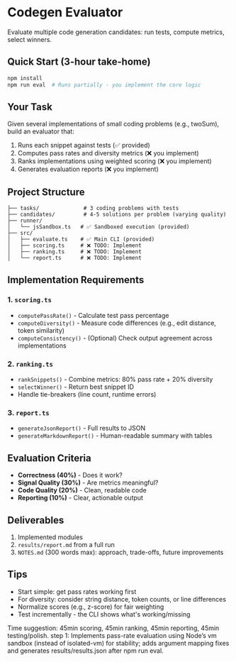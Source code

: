 # Codegen Evaluator

Evaluate multiple code generation candidates: run tests, compute metrics, select winners.

## Quick Start (3-hour take-home)

```bash
npm install
npm run eval  # Runs partially - you implement the core logic
```

## Your Task

Given several implementations of small coding problems (e.g., twoSum), build an evaluator that:
1. Runs each snippet against tests (✅ provided)
2. Computes pass rates and diversity metrics (❌ you implement)  
3. Ranks implementations using weighted scoring (❌ you implement)
4. Generates evaluation reports (❌ you implement)

## Project Structure

```
├── tasks/              # 3 coding problems with tests
├── candidates/         # 4-5 solutions per problem (varying quality)
├── runner/            
│   └── jsSandbox.ts   # ✅ Sandboxed execution (provided)
├── src/
│   ├── evaluate.ts    # ✅ Main CLI (provided)
│   ├── scoring.ts     # ❌ TODO: Implement
│   ├── ranking.ts     # ❌ TODO: Implement
│   └── report.ts      # ❌ TODO: Implement
```

## Implementation Requirements

### 1. `scoring.ts`
- `computePassRate()` - Calculate test pass percentage
- `computeDiversity()` - Measure code differences (e.g., edit distance, token similarity)
- `computeConsistency()` - (Optional) Check output agreement across implementations

### 2. `ranking.ts`  
- `rankSnippets()` - Combine metrics: 80% pass rate + 20% diversity
- `selectWinner()` - Return best snippet ID
- Handle tie-breakers (line count, runtime errors)

### 3. `report.ts`
- `generateJsonReport()` - Full results to JSON
- `generateMarkdownReport()` - Human-readable summary with tables

## Evaluation Criteria

- **Correctness (40%)** - Does it work?
- **Signal Quality (30%)** - Are metrics meaningful?  
- **Code Quality (20%)** - Clean, readable code
- **Reporting (10%)** - Clear, actionable output

## Deliverables

1. Implemented modules
2. `results/report.md` from a full run
3. `NOTES.md` (300 words max): approach, trade-offs, future improvements

## Tips

- Start simple: get pass rates working first
- For diversity: consider string distance, token counts, or line differences
- Normalize scores (e.g., z-score) for fair weighting
- Test incrementally - the CLI shows what's working/missing

Time suggestion: 45min scoring, 45min ranking, 45min reporting, 45min testing/polish.
step 1:
Implements pass-rate evaluation using Node’s vm sandbox (instead of isolated-vm) for stability; adds argument mapping fixes and generates results/results.json after npm run eval.